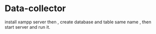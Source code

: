 # Data-collector



install xampp server then , create database and table same name , then start server and run it. 
